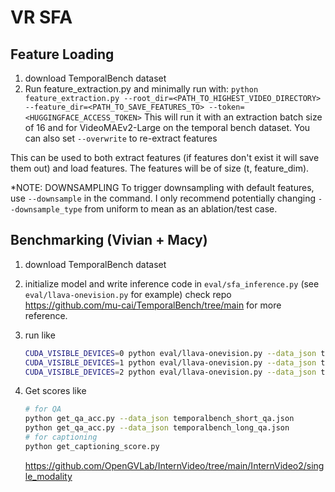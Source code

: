 # VR SFA

## Feature Loading
1. download TemporalBench dataset
2. Run feature_extraction.py and minimally run with:
``` python feature_extraction.py --root_dir=<PATH_TO_HIGHEST_VIDEO_DIRECTORY> --feature_dir=<PATH_TO_SAVE_FEATURES_TO> --token=<HUGGINGFACE_ACCESS_TOKEN> ```
This will run it with an extraction batch size of 16 and for VideoMAEv2-Large on the temporal bench dataset. You can also set `--overwrite` to re-extract features

This can be used to both extract features (if features don't exist it will save them out) and load features. The features will be of size (t, feature_dim).

*NOTE: DOWNSAMPLING
To trigger downsampling with default features, use `--downsample` in the command. I only recommend potentially changing `--downsample_type` from uniform to mean as an ablation/test case. 

## Benchmarking (Vivian + Macy)
1. download TemporalBench dataset
2. initialize model and write inference code in `eval/sfa_inference.py` (see `eval/llava-onevision.py` for example)
   check repo https://github.com/mu-cai/TemporalBench/tree/main for more reference.
3. run like
    ```bash
    CUDA_VISIBLE_DEVICES=0 python eval/llava-onevision.py --data_json temporalbench_short_qa.json
    CUDA_VISIBLE_DEVICES=1 python eval/llava-onevision.py --data_json temporalbench_long_qa.json
    CUDA_VISIBLE_DEVICES=2 python eval/llava-onevision.py --data_json temporalbench_short_caption.json
    ```
4. Get scores like
    ```bash
    # for QA
    python get_qa_acc.py --data_json temporalbench_short_qa.json
    python get_qa_acc.py --data_json temporalbench_long_qa.json
    # for captioning
    python get_captioning_score.py 
    ```


    https://github.com/OpenGVLab/InternVideo/tree/main/InternVideo2/single_modality
